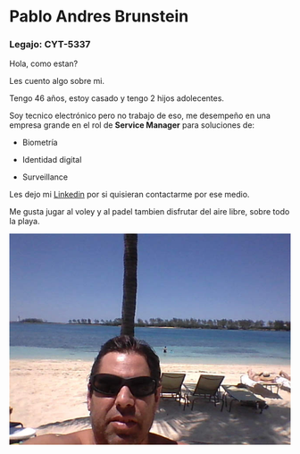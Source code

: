 # Pablo Andres Brunstein
### Legajo: CYT-5337

Hola, como estan?

Les cuento algo sobre mi.

Tengo 46 años, estoy casado y tengo 2 hijos adolecentes.

Soy tecnico electrónico pero no trabajo de eso, me desempeño en una empresa grande en el rol de **Service Manager** para soluciones de:

* Biometría

* Identidad digital

* Surveillance

Les dejo mi [Linkedin] por si quisieran contactarme por ese medio.

Me gusta jugar al voley y al padel tambien disfrutar del aire libre, sobre todo la playa.

![Image text](https://github.com/pablobrunstein/Images/blob/9eab2393d4356168980ec0c5b5898b1d3287491c/Foto.jpg)

[Linkedin]: https://www.linkedin.com/in/pablobrunstein/



